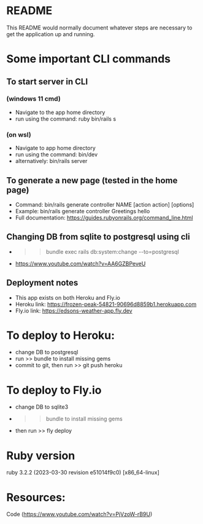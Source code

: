 # README

This README would normally document whatever steps are necessary to get the
application up and running.

# Some important CLI commands

## To start server in CLI
### (windows 11 cmd) 
  - Navigate to the app home directory
  - run using the command: ruby bin/rails s
### (on wsl)
  - Navigate to app home directory
  - run using the command: bin/dev
  - alternatively: bin/rails server

## To generate a new page (tested in the home page)
  - Command: bin/rails generate controller NAME [action action] [options]
  - Example: bin/rails generate controller Greetings hello
  - Full documentation: https://guides.rubyonrails.org/command_line.html

## Changing DB from sqlite to postgresql using cli
  - >> bundle exec rails db:system:change --to=postgresql 
  - https://www.youtube.com/watch?v=AA6GZBPeveU

## Deployment notes
  - This app exists on both Heroku and Fly.io
  - Heroku link: https://frozen-peak-54821-90696d8859b1.herokuapp.com
  - Fly.io link: https://edsons-weather-app.fly.dev

  # To deploy to Heroku: 
  - change DB to postgresql 
  - run >> bundle to install missing gems
  - commit to git, then run >> git push heroku

  # To deploy to Fly.io 
  - change DB to sqlite3
  - >> bundle to install missing gems
  - then run >> fly deploy

# Ruby version
ruby 3.2.2 (2023-03-30 revision e51014f9c0) [x86_64-linux]

# Resources:
Code (https://www.youtube.com/watch?v=PjVzoW-rB9U)
